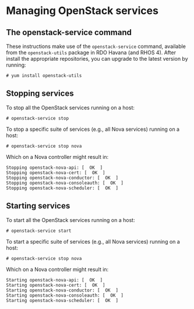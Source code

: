 # Managing OpenStack services

## The openstack-service command

These instructions make use of the `openstack-service` command,
available from the `openstack-utils` package in RDO Havana (and RHOS 4).  After install the appropriate repositories, you can upgrade to the latest version by running:

    # yum install openstack-utils

<!-- You'll need at least version ?? of this package in order for the
`openstack-service` command to be available. -->

## <a name="stop">Stopping services</a>

To stop all the OpenStack services running on a host:

    # openstack-service stop

To stop a specific suite of services (e.g., all Nova services)
running on a host:

    # openstack-service stop nova

Which on a Nova controller might result in:

    Stopping openstack-nova-api: [  OK  ]
    Stopping openstack-nova-cert: [  OK  ]
    Stopping openstack-nova-conductor: [  OK  ]
    Stopping openstack-nova-consoleauth: [  OK  ]
    Stopping openstack-nova-scheduler: [  OK  ]

## <a name="start">Starting services</a>

To start all the OpenStack services running on a host:

    # openstack-service start

To start a specific suite of services (e.g., all Nova services)
running on a host:

    # openstack-service stop nova

Which on a Nova controller might result in:

    Starting openstack-nova-api: [  OK  ]
    Starting openstack-nova-cert: [  OK  ]
    Starting openstack-nova-conductor: [  OK  ]
    Starting openstack-nova-consoleauth: [  OK  ]
    Starting openstack-nova-scheduler: [  OK  ]

